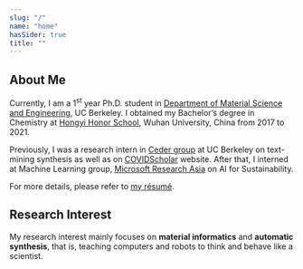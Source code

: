 ```yaml
---
slug: "/"
name: "home"
hasSider: true
title: ""
---
```


## About Me
Currently, I am a 1<sup>st</sup> year Ph.D. student in [Department of Material Science and Engineering](https://mse.berkeley.edu/), UC Berkeley. I obtained my Bachelor’s degree in Chemistry at [Hongyi Honor School](https://hyxt.whu.edu.cn/), Wuhan University, China from 2017 to 2021.

Previously, I was a research intern in [Ceder group](https://ceder.berkeley.edu) at UC Berkeley on text-mining synthesis as well as on [COVIDScholar](https://covidscholar.org) website. After that, I interned at Machine Learning group, [Microsoft Research Asia](https://www.microsoft.com/en-us/research/lab/microsoft-research-asia/) on AI for Sustainability.

For more details, please refer to [my résumé](/yuxing_cv.pdf).

## Research Interest
My research interest mainly focuses on **material informatics** and **automatic synthesis**, that is, teaching computers and robots to think and behave like a scientist.

